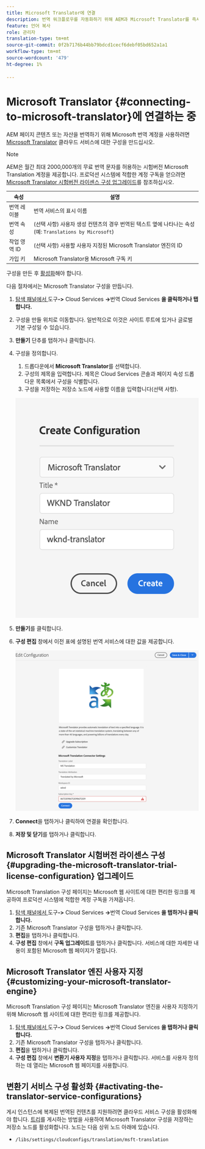 ```yaml
---
title: Microsoft Translator에 연결
description: 번역 워크플로우를 자동화하기 위해 AEM과 Microsoft Translator를 즉시 연결하는 방법을 알아봅니다.
feature: 언어 복사
role: 관리자
translation-type: tm+mt
source-git-commit: 0f2b7176b44bb79bdcd1cecf6debf05bd652a1a1
workflow-type: tm+mt
source-wordcount: '479'
ht-degree: 1%

---
```



# Microsoft Translator {#connecting-to-microsoft-translator}에 연결하는 중

AEM 페이지 콘텐츠 또는 자산을 번역하기 위해 Microsoft 번역 계정을 사용하려면 [Microsoft Translator](https://hub.microsofttranslator.com) 클라우드 서비스에 대한 구성을 만드십시오.

>[!NOTE]
>
>AEM은 월간 최대 2000,000개의 무료 번역 문자를 허용하는 시험버전 Microsoft Translation 계정을 제공합니다. 프로덕션 시스템에 적합한 계정 구독을 얻으려면 [Microsoft Translator 시험버전 라이센스 구성 업그레이드](#upgrading-the-microsoft-translator-trial-license-configuration)를 참조하십시오.

| 속성 | 설명 |
|---|---|
| 번역 레이블 | 번역 서비스의 표시 이름 |
| 번역 속성 | (선택 사항) 사용자 생성 컨텐츠의 경우 번역된 텍스트 옆에 나타나는 속성(예: `Translations by Microsoft`) |
| 작업 영역 ID | (선택 사항) 사용할 사용자 지정된 Microsoft Translator 엔진의 ID |
| 가입 키 | Microsoft Translator용 Microsoft 구독 키 |

구성을 만든 후 [활성화](#activating-the-translator-service-configurations)해야 합니다.

다음 절차에서는 Microsoft Translator 구성을 만듭니다.

1. [탐색 패널에서 ](/help/sites-cloud/authoring/getting-started/basic-handling.md#first-steps)도구&#x200B;**->** Cloud Services **->**&#x200B;번역 Cloud Services **을 클릭하거나 탭합니다.**
1. 구성을 만들 위치로 이동합니다. 일반적으로 이것은 사이트 루트에 있거나 글로벌 기본 구성일 수 있습니다.
1. **만들기** 단추를 탭하거나 클릭합니다.
1. 구성을 정의합니다.
   1. 드롭다운에서 **Microsoft Translator**&#x200B;를 선택합니다.
   1. 구성의 제목을 입력합니다. 제목은 Cloud Services 콘솔과 페이지 속성 드롭다운 목록에서 구성을 식별합니다.
   1. 구성을 저장하는 저장소 노드에 사용할 이름을 입력합니다(선택 사항).

   ![번역 구성 만들기](../assets/create-translation-config.png)

1. **만들기**&#x200B;를 클릭합니다.
1. **구성 편집** 창에서 이전 표에 설명된 번역 서비스에 대한 값을 제공합니다.

   ![번역 구성 편집](../assets/edit-translation-config.png)

1. **Connect**&#x200B;을 탭하거나 클릭하여 연결을 확인합니다.
1. **저장 및 닫기**&#x200B;를 탭하거나 클릭합니다.

## Microsoft Translator 시험버전 라이센스 구성 {#upgrading-the-microsoft-translator-trial-license-configuration} 업그레이드

Microsoft Translation 구성 페이지는 Microsoft 웹 사이트에 대한 편리한 링크를 제공하여 프로덕션 시스템에 적합한 계정 구독을 가져옵니다.

1. [탐색 패널에서 ](/help/sites-cloud/authoring/getting-started/basic-handling.md#first-steps)도구&#x200B;**->** Cloud Services **->**&#x200B;번역 Cloud Services **을 탭하거나 클릭합니다.**
1. 기존 Microsoft Translator 구성을 탭하거나 클릭합니다.
1. **편집**&#x200B;을 탭하거나 클릭합니다.
1. **구성 편집** 창에서 **구독 업그레이드**&#x200B;를 탭하거나 클릭합니다. 서비스에 대한 자세한 내용이 포함된 Microsoft 웹 페이지가 열립니다.

## Microsoft Translator 엔진 사용자 지정 {#customizing-your-microsoft-translator-engine}

Microsoft Translation 구성 페이지는 Microsoft Translator 엔진을 사용자 지정하기 위해 Microsoft 웹 사이트에 대한 편리한 링크를 제공합니다.

1. [탐색 패널에서 ](/help/sites-cloud/authoring/getting-started/basic-handling.md#first-steps)도구&#x200B;**->** Cloud Services **->**&#x200B;번역 Cloud Services **을 탭하거나 클릭합니다.**
1. 기존 Microsoft Translator 구성을 탭하거나 클릭합니다.
1. **편집**&#x200B;을 탭하거나 클릭합니다.
1. **구성 편집** 창에서 **변환기 사용자 지정**&#x200B;을 탭하거나 클릭합니다. 서비스를 사용자 정의하는 데 열리는 Microsoft 웹 페이지를 사용합니다.

## 변환기 서비스 구성 활성화 {#activating-the-translator-service-configurations}

게시 인스턴스에 복제된 번역된 컨텐츠를 지원하려면 클라우드 서비스 구성을 활성화해야 합니다. [트리](/help/sites-cloud/authoring/fundamentals/publishing-pages.md#publishing-and-unpublishing-a-tree)를 게시하는 방법을 사용하여 Microsoft Translator 구성을 저장하는 저장소 노드를 활성화합니다. 노드는 다음 상위 노드 아래에 있습니다.

* `/libs/settings/cloudconfigs/translation/msft-translation`
